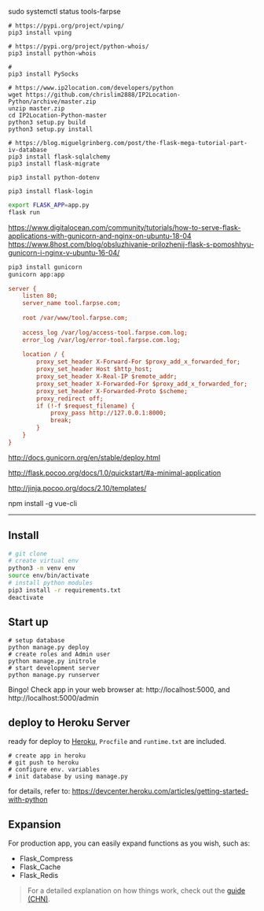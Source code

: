 sudo systemctl status tools-farpse


````pash
# https://pypi.org/project/vping/
pip3 install vping

# https://pypi.org/project/python-whois/
pip3 install python-whois

# 
pip3 install PySocks

# https://www.ip2location.com/developers/python
wget https://github.com/chrislim2888/IP2Location-Python/archive/master.zip
unzip master.zip 
cd IP2Location-Python-master
python3 setup.py build
python3 setup.py install

# https://blog.miguelgrinberg.com/post/the-flask-mega-tutorial-part-iv-database
pip3 install flask-sqlalchemy
pip3 install flask-migrate

pip3 install python-dotenv

pip3 install flask-login

````

````bash
export FLASK_APP=app.py
flask run
````
https://www.digitalocean.com/community/tutorials/how-to-serve-flask-applications-with-gunicorn-and-nginx-on-ubuntu-18-04
https://www.8host.com/blog/obsluzhivanie-prilozhenij-flask-s-pomoshhyu-gunicorn-i-nginx-v-ubuntu-16-04/

```bash
pip3 install gunicorn
gunicorn app:app
```

```ini
server {
    listen 80;
    server_name tool.farpse.com;
 
    root /var/www/tool.farpse.com;
 
    access_log /var/log/access-tool.farpse.com.log;
    error_log /var/log/error-tool.farpse.com.log;
 
    location / {
        proxy_set_header X-Forward-For $proxy_add_x_forwarded_for;
        proxy_set_header Host $http_host;
        proxy_set_header X-Real-IP $remote_addr;
        proxy_set_header X-Forwarded-For $proxy_add_x_forwarded_for;
        proxy_set_header X-Forwarded-Proto $scheme;
        proxy_redirect off;
        if (!-f $request_filename) {
            proxy_pass http://127.0.0.1:8000;
            break;
        }
    }
}
```

http://docs.gunicorn.org/en/stable/deploy.html


http://flask.pocoo.org/docs/1.0/quickstart/#a-minimal-application

http://jinja.pocoo.org/docs/2.10/templates/


npm install -g vue-cli

-------------------------------

## Install

``` bash
# git clone
# create virtual env
python3 -m venv env
source env/bin/activate
# install python modules
pip3 install -r requirements.txt
deactivate
```

## Start up
```
# setup database
python manage.py deploy
# create roles and Admin user
python manage.py initrole
# start development server
python manage.py runserver
```
Bingo! Check app in your web browser at: http://localhost:5000, and http://localhost:5000/admin

## deploy to Heroku Server
ready for deploy to [Heroku](https://www.heroku.com), `Procfile` and `runtime.txt` are included.
```
# create app in heroku
# git push to heroku
# configure env. variables
# init database by using manage.py
```
for details, refer to: https://devcenter.heroku.com/articles/getting-started-with-python

## Expansion
For production app, you can easily expand functions as you wish, such as:
- Flask_Compress
- Flask_Cache
- Flask_Redis


> For a detailed explanation on how things work, check out the [guide (CHN)](https://www.jianshu.com/p/f37871e31231).



